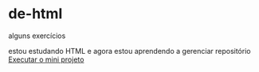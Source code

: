 # de-html
 alguns exercícios 

 estou estudando HTML e agora estou aprendendo a gerenciar repositório
 <a href="https://daviddomingos562.github.io/de-html/mini-projeto/android.htmlhttps://daviddomingos562.github.io/de-html/mini-projeto/android.html">Executar o mini projeto</a>
